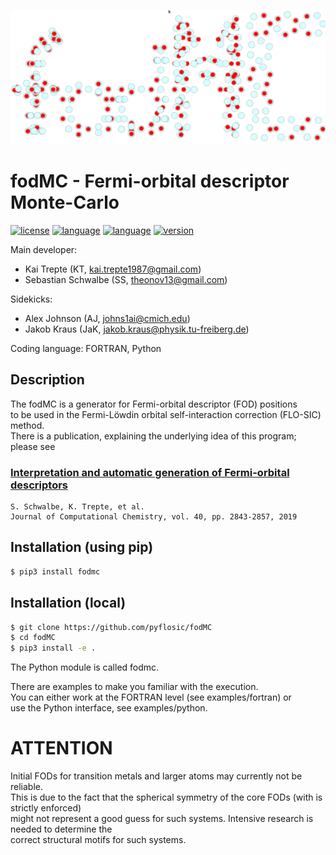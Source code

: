 ![GitHub Logo](doc/images/logo_fodMC2.png)

# fodMC - Fermi-orbital descriptor Monte-Carlo 
[![license](https://img.shields.io/badge/license-APACHE2-green)](https://www.apache.org/licenses/LICENSE-2.0)
[![language](https://img.shields.io/badge/language-Fortran90-red)](https://www.fortran90.org/)
[![language](https://img.shields.io/badge/language-Python3-blue)](https://www.python.org/)
[![version](https://img.shields.io/badge/version-1.0.0-lightgrey)](https://github.com/pyflosic/fodMC/blob/master/README.md)

Main developer:  

*  Kai Trepte (KT, kai.trepte1987@gmail.com)    
*  Sebastian Schwalbe (SS, theonov13@gmail.com)  

Sidekicks:  
  
* Alex Johnson (AJ, johns1ai@cmich.edu)   
* Jakob Kraus (JaK, jakob.kraus@physik.tu-freiberg.de)   

Coding language: FORTRAN, Python 

## Description
The fodMC is a generator for Fermi-orbital descriptor (FOD) positions      
to be used in the Fermi-Löwdin orbital self-interaction correction (FLO-SIC) method.               
There is a publication, explaining the underlying idea of this program; please see    


### [Interpretation and automatic generation of Fermi-orbital descriptors](https://onlinelibrary.wiley.com/doi/full/10.1002/jcc.26062)
```
S. Schwalbe, K. Trepte, et al.      
Journal of Computational Chemistry, vol. 40, pp. 2843-2857, 2019    
```

## Installation (using pip) 

```bash 
$ pip3 install fodmc 
```


## Installation (local)

```bash 
$ git clone https://github.com/pyflosic/fodMC
$ cd fodMC
$ pip3 install -e .
```

The Python module is called fodmc. 

There are examples to make you familiar with the execution.    
You can either work at the FORTRAN level (see examples/fortran) or    
use the Python interface, see examples/python.   


# ATTENTION
Initial FODs for transition metals and larger atoms may currently not be reliable.       
This is due to the fact that the spherical symmetry of the core FODs (with is strictly enforced)     
might not represent a good guess for such systems. Intensive research is needed to determine the     
correct structural motifs for such systems.     

